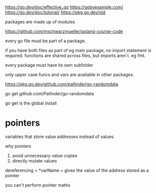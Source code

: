 https://go.dev/doc/effective_go
https://gobyexample.com/
https://go.dev/doc/tutorial/
https://pkg.go.dev/std

packages are made up of modules

https://github.com/mschwarzmueller/golang-course-code

every go file must be part of a package.

if you have both files as part of eg main package, no import statement is required. functions are shared across files, but imports aren´t. eg fmt.

every package must have its own subfolder

only upper case funcs and vars are available in other packages.

https://pkg.go.dev/github.com/pallinder/go-randomdata

go get github.com/Pallinder/go-randomdata

go get is the global install

# pointers

variables that store value addresses instead of values

why pointers

1. avoid unnecessary value copies
2. directly mutate values

dereferencing = \*varName = gives the value of the address stored as a pointer

you can't perform pointer maths
